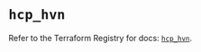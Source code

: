 # `hcp_hvn`

Refer to the Terraform Registry for docs: [`hcp_hvn`](https://registry.terraform.io/providers/hashicorp/hcp/0.81.0/docs/resources/hvn).
